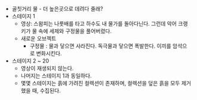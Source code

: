 * 골칫거리 물 - 더 높은곳으로 데려다 줄래?
 * 스테이지 1
   * 영상: 스왐피는 나룻배를 타고 하수도 내 물가를 돌아다닌다. 그런데 악어 크랭키가 물 속에 세제와 구정물을 풀어버렸다.
   * 새로운 오브젝트
     * 구정물 : 물과 닿으면 사라진다. 독극물과 닿으면 폭발한다. 이끼를 암석으로 변화시킨다.
 * 스테이지 2 ~ 20
   * 영상이 재생되지 않는다.
   * 나머지는 스테이지 1과 동일하다.
   * 몇몇 스테이지는 흙에 가려진 컬렉션이 존재하며, 컬렉션을 덮은 흙을 모두 제거했을 때, 수집된다.
